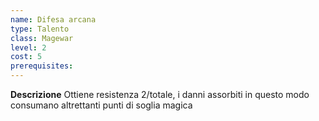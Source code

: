```yaml
---
name: Difesa arcana
type: Talento
class: Magewar
level: 2
cost: 5
prerequisites: 
---
```


**Descrizione**
Ottiene resistenza 2/totale, i danni assorbiti in questo modo consumano
altrettanti punti di soglia magica